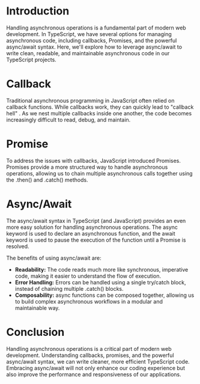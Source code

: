 # Introduction
Handling asynchronous operations is a fundamental part of modern web development. In TypeScript, we have several options for managing asynchronous code, including callbacks, Promises, and the powerful async/await syntax. Here, we'll explore how to leverage async/await to write clean, readable, and maintainable asynchronous code in our TypeScript projects.

# Callback
Traditional asynchronous programming in JavaScript often relied on callback functions. While callbacks work, they can quickly lead to "callback hell" . As we nest multiple callbacks inside one another, the code becomes increasingly difficult to read, debug, and maintain.

# Promise
To address the issues with callbacks, JavaScript introduced Promises. Promises provide a more structured way to handle asynchronous operations, allowing us to chain multiple asynchronous calls together using the .then() and .catch() methods.

# Async/Await
The async/await syntax in TypeScript (and JavaScript) provides an even more easy solution for handling asynchronous operations. The async keyword is used to declare an asynchronous function, and the await keyword is used to pause the execution of the function until a Promise is resolved.

The benefits of using async/await are:
- **Readability:** The code reads much more like synchronous, imperative code, making it easier to understand the flow of execution.
- **Error Handling:** Errors can be handled using a single try/catch block, instead of chaining multiple .catch() blocks.
- **Composability:** async functions can be composed together, allowing us to build complex asynchronous workflows in a modular and maintainable way.


# Conclusion
Handling asynchronous operations is a critical part of modern web development. Understanding callbacks, promises, and the powerful async/await syntax, we can write cleaner, more efficient TypeScript code. Embracing async/await will not only enhance our coding experience but also improve the performance and responsiveness of our applications.



